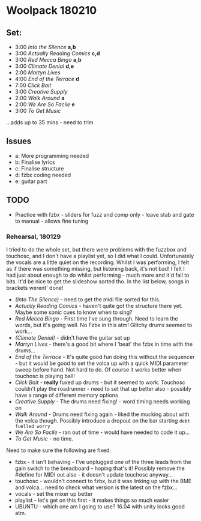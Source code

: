# Woolpack 180210

## Set: 

- 3:00 *Into the Silence* **a,b**
- 3:00 *Actually Reading Comics* **c,d**
- 3:00 *Red Mecca Bingo* **a,b**
- 3:00 *Climate Denial* **d,e**
- 2:00 *Martyn Lives* 
- 4:00 *End of the Terrace* **d**
- 7:00 *Click Bait* 
- 3:00 *Creative Supply* 
- 2:00 *Walk Around* **a**
- 2:00 *We Are So Facile* **e**
- 3:00 *To Get Music*


...adds up to 35 mins - need to trim

## Issues

- a: More programming needed
- b: Finalise lyrics
- c: Finalise structure
- d: fzbx coding needed
- e: guitar part 

## TODO

- Practice with fzbx - sliders for fuzz and comp only - leave stab and gate to manual - allows fine tuning

### Rehearsal, 180129

I tried to do the whole set, but there were problems with the fuzzbox and touchosc, and I don't have a playlist yet, so I did what I could. Unfortunately the vocals are a little quiet on the recording. Whilst I was performing, I felt as if there was something missing, but listening back, it's not bad! 
I felt I had just about enough to do whilst performing - much more and it'd fall to bits. It'd be nice to get the slideshow sorted tho.
In the list below, songs in brackets werent' done!

- *(Into The Silence)* - need to get the midi file sorted for this.
- *Actually Reading Comics* - haven't quite got the structure there yet. Maybe some sonic cues to know when to sing?
- *Red Mecca Bingo* - First time I've sung through. Need to learn the words, but it's going well. No Fzbx in this atm! Glitchy drums seemed to work...
- *(Climate Denial)* - didn't have the guitar set up 
- *Martyn Lives* - there's a good bit where I 'beat' the fzbx in time with the drums...
- *End of the Terrace* - It's quite good fun doing this without the sequencer - but it would be good to set the volca up with a quick MIDI parameter sweep before hand. Not hard to do. Of course it works better when touchosc is playing ball!
- *Click Bait* - **really** fuxed up drums - but it seemed to work. Touchosc couldn't play the roadrunner - need to set that up better also - possibly have a range of different memory options
- *Creative Supply* - The drums need fixing! - word timing needs working on
- *Walk Around* - Drums need fixing again - liked the mucking about with the volca though. Possibly introduce a dropout on the bar starting `debt fuelled worry`
- *We Are So Facile* - ran out of time - would have needed to code it up...
- *To Get Music* - no time. 


Need to make sure the following are fixed:

- fzbx - it isn't behaving - I've unplugged one of the three leads from the gain switch to the breadboard - hoping that's it! Possibly remove the #define for MIDI out also - it doesn't update touchosc anyway...
- touchosc - wouldn't connect to fzbx, but it was linking up with the BME and volca... need to check what version is the latest on the fzbx...
- vocals - set the mixer up better
- playlist - let's get on this first - it makes things so much easier
- UBUNTU - which one am I going to use? 16.04 with unity looks good atm. 

